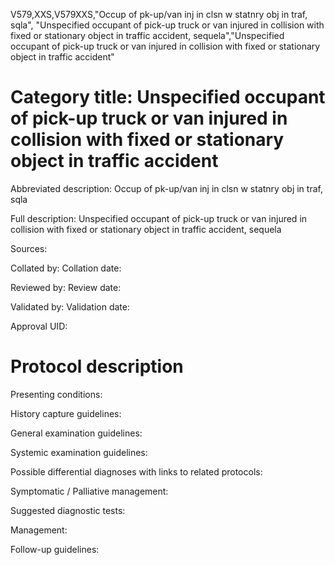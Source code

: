 V579,XXS,V579XXS,"Occup of pk-up/van inj in clsn w statnry obj in traf, sqla", "Unspecified occupant of pick-up truck or van injured in collision with fixed or stationary object in traffic accident, sequela","Unspecified occupant of pick-up truck or van injured in collision with fixed or stationary object in traffic accident"
# Category title: Unspecified occupant of pick-up truck or van injured in collision with fixed or stationary object in traffic accident

Abbreviated description: Occup of pk-up/van inj in clsn w statnry obj in traf, sqla

Full description: Unspecified occupant of pick-up truck or van injured in collision with fixed or stationary object in traffic accident, sequela

Sources:

Collated by:
Collation date:

Reviewed by:
Review date:

Validated by:
Validation date:

Approval UID:

# Protocol description

Presenting conditions:

History capture guidelines:

General examination guidelines:

Systemic examination guidelines:

Possible differential diagnoses with links to related protocols:

Symptomatic / Palliative management:

Suggested diagnostic tests:

Management:

Follow-up guidelines:
